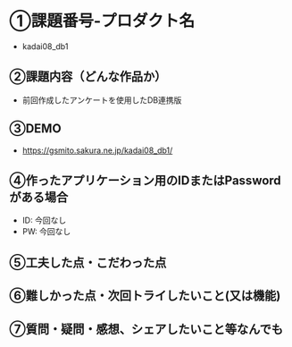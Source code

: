 # ①課題番号-プロダクト名

- kadai08_db1

## ②課題内容（どんな作品か）

- 前回作成したアンケートを使用したDB連携版

## ③DEMO

- https://gsmito.sakura.ne.jp/kadai08_db1/

## ④作ったアプリケーション用のIDまたはPasswordがある場合

- ID: 今回なし
- PW: 今回なし

## ⑤工夫した点・こだわった点


## ⑥難しかった点・次回トライしたいこと(又は機能)


## ⑦質問・疑問・感想、シェアしたいこと等なんでも
